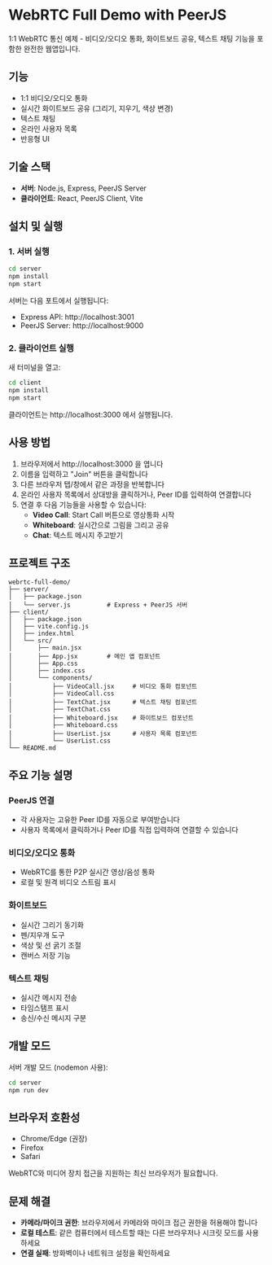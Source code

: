 # WebRTC Full Demo with PeerJS

1:1 WebRTC 통신 예제 - 비디오/오디오 통화, 화이트보드 공유, 텍스트 채팅 기능을 포함한 완전한 웹앱입니다.

## 기능

- 1:1 비디오/오디오 통화
- 실시간 화이트보드 공유 (그리기, 지우기, 색상 변경)
- 텍스트 채팅
- 온라인 사용자 목록
- 반응형 UI

## 기술 스택

- **서버**: Node.js, Express, PeerJS Server
- **클라이언트**: React, PeerJS Client, Vite

## 설치 및 실행

### 1. 서버 실행

```bash
cd server
npm install
npm start
```

서버는 다음 포트에서 실행됩니다:
- Express API: http://localhost:3001
- PeerJS Server: http://localhost:9000

### 2. 클라이언트 실행

새 터미널을 열고:

```bash
cd client
npm install
npm start
```

클라이언트는 http://localhost:3000 에서 실행됩니다.

## 사용 방법

1. 브라우저에서 http://localhost:3000 을 엽니다
2. 이름을 입력하고 "Join" 버튼을 클릭합니다
3. 다른 브라우저 탭/창에서 같은 과정을 반복합니다
4. 온라인 사용자 목록에서 상대방을 클릭하거나, Peer ID를 입력하여 연결합니다
5. 연결 후 다음 기능들을 사용할 수 있습니다:
   - **Video Call**: Start Call 버튼으로 영상통화 시작
   - **Whiteboard**: 실시간으로 그림을 그리고 공유
   - **Chat**: 텍스트 메시지 주고받기

## 프로젝트 구조

```
webrtc-full-demo/
├── server/
│   ├── package.json
│   └── server.js          # Express + PeerJS 서버
├── client/
│   ├── package.json
│   ├── vite.config.js
│   ├── index.html
│   └── src/
│       ├── main.jsx
│       ├── App.jsx        # 메인 앱 컴포넌트
│       ├── App.css
│       ├── index.css
│       └── components/
│           ├── VideoCall.jsx     # 비디오 통화 컴포넌트
│           ├── VideoCall.css
│           ├── TextChat.jsx      # 텍스트 채팅 컴포넌트
│           ├── TextChat.css
│           ├── Whiteboard.jsx    # 화이트보드 컴포넌트
│           ├── Whiteboard.css
│           ├── UserList.jsx      # 사용자 목록 컴포넌트
│           └── UserList.css
└── README.md
```

## 주요 기능 설명

### PeerJS 연결
- 각 사용자는 고유한 Peer ID를 자동으로 부여받습니다
- 사용자 목록에서 클릭하거나 Peer ID를 직접 입력하여 연결할 수 있습니다

### 비디오/오디오 통화
- WebRTC를 통한 P2P 실시간 영상/음성 통화
- 로컬 및 원격 비디오 스트림 표시

### 화이트보드
- 실시간 그리기 동기화
- 펜/지우개 도구
- 색상 및 선 굵기 조절
- 캔버스 저장 기능

### 텍스트 채팅
- 실시간 메시지 전송
- 타임스탬프 표시
- 송신/수신 메시지 구분

## 개발 모드

서버 개발 모드 (nodemon 사용):
```bash
cd server
npm run dev
```

## 브라우저 호환성

- Chrome/Edge (권장)
- Firefox
- Safari

WebRTC와 미디어 장치 접근을 지원하는 최신 브라우저가 필요합니다.

## 문제 해결

- **카메라/마이크 권한**: 브라우저에서 카메라와 마이크 접근 권한을 허용해야 합니다
- **로컬 테스트**: 같은 컴퓨터에서 테스트할 때는 다른 브라우저나 시크릿 모드를 사용하세요
- **연결 실패**: 방화벽이나 네트워크 설정을 확인하세요